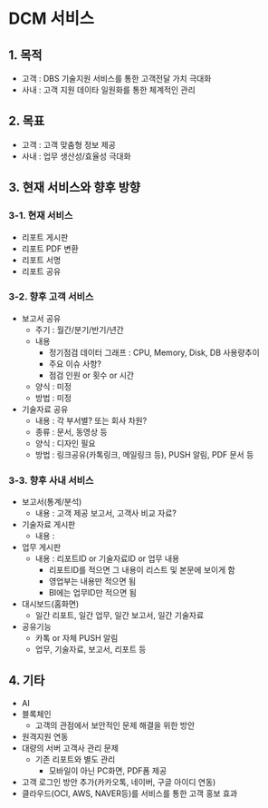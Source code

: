 # DCM 서비스

## 1. 목적
* 고객 : DBS 기술지원 서비스를 통한 고객전달 가치 극대화
* 사내 : 고객 지원 데이타 일원화를 통한 체계적인 관리

## 2. 목표
* 고객 : 고객 맞춤형 정보 제공
* 사내 : 업무 생산성/효율성 극대화

## 3. 현재 서비스와 향후 방향
### 3-1. 현재 서비스
* 리포트 게시판
* 리포트 PDF 변환
* 리포트 서명
* 리포트 공유

### 3-2. 향후 고객 서비스
* 보고서 공유
  - 주기 : 월간/분기/반기/년간
  - 내용
    - 정기점검 데이터 그래프 : CPU, Memory, Disk, DB 사용량추이
    - 주요 이슈 사항?
    - 점검 인원 or 횟수 or 시간
  - 양식 : 미정
  - 방법 : 미정
* 기술자료 공유
  - 내용 : 각 부서별? 또는 회사 차원?
  - 종류 : 문서, 동영상 등
  - 양식 : 디자인 필요
  - 방법 : 링크공유(카톡링크, 메일링크 등), PUSH 알림, PDF 문서 등

### 3-3. 향후 사내 서비스 
* 보고서(통계/분석)
  - 내용 : 고객 제공 보고서, 고객사 비교 자료?
* 기술자료 게시판
  - 내용 : 
* 업무 게시판    
  - 내용 : 리포트ID or 기술자료ID or 업무 내용
    - 리포트ID를 적으면 그 내용이 리스트 및 본문에 보이게 함
    - 영업부는 내용만 적으면 됨
    - BI에는 업무ID만 적으면 됨
* 대시보드(홈화면)
  - 일간 리포트, 일간 업무, 일간 보고서, 일간 기술자료 
* 공유기능  
  - 카톡 or 자체 PUSH 알림
  - 업무, 기술자료, 보고서, 리포트 등


## 4. 기타
* AI
* 블록체인 
  - 고객의 관점에서 보안적인 문제 해결을 위한 방안
* 원격지원 연동
* 대량의 서버 고객사 관리 문제
  - 기존 리포트와 별도 관리
    - 모바일이 아닌 PC화면,  PDF폼 제공
* 고객 로그인 방안 추가(카카오톡, 네이버, 구글 아이디 연동)
* 클라우드(OCI, AWS, NAVER등)를 서비스를 통한 고객 홍보 효과
